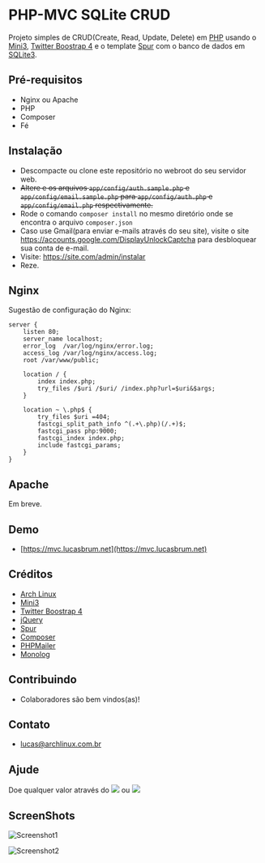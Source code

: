 # PHP-MVC SQLite CRUD

Projeto simples de CRUD(Create, Read, Update, Delete) em [PHP](https://php.net) usando o [Mini3](https://github.com/panique/mini3), [Twitter Boostrap 4](https://getbootstrap.com) e o template [Spur](https://hackerthemes.com/bootstrap-templates/spur/) com o banco de dados em [SQLite3](https://www.sqlite.org).

## Pré-requisitos

- Nginx ou Apache
- PHP
- Composer
- Fé

## Instalação

- Descompacte ou clone este repositório no webroot do seu servidor web.
- ~~Altere e os arquivos `app/config/auth.sample.php` e `app/config/email.sample.php` para `app/config/auth.php` e `app/config/email.php` respectivamente.~~
- Rode o comando `composer install` no mesmo diretório onde se encontra o arquivo `composer.json`
- Caso use Gmail(para enviar e-mails através do seu site), visite o site https://accounts.google.com/DisplayUnlockCaptcha para desbloquear sua conta de e-mail.
- Visite: https://site.com/admin/instalar
- Reze.

## Nginx

Sugestão de configuração do Nginx:

```
server {
    listen 80;
    server_name localhost;
    error_log  /var/log/nginx/error.log;
    access_log /var/log/nginx/access.log;
    root /var/www/public;

    location / {
    	index index.php;
        try_files /$uri /$uri/ /index.php?url=$uri&$args;
    }

    location ~ \.php$ {
        try_files $uri =404;
        fastcgi_split_path_info ^(.+\.php)(/.+)$;
        fastcgi_pass php:9000;
        fastcgi_index index.php;
        include fastcgi_params;
    }
}
```

## Apache

Em breve.

## Demo

- [https://mvc.lucasbrum.net](https://mvc.lucasbrum.net)

## Créditos

- [Arch Linux](https://archlinux.org)
- [Mini3](https://github.com/panique/mini3)
- [Twitter Boostrap 4](https://getbootstrap.com)
- [jQuery](https://jquery.com)
- [Spur](https://hackerthemes.com/bootstrap-templates/spur/)
- [Composer](https://getcomposer.org)
- [PHPMailer](https://packagist.org/packages/phpmailer/phpmailer)
- [Monolog](https://packagist.org/packages/monolog/monolog)

## Contribuindo

- Colaboradores são bem vindos(as)!

## Contato

- lucas@archlinux.com.br

## Ajude

Doe qualquer valor através do <a href="https://pag.ae/bfxkQW"><img src="https://img.shields.io/badge/pagseguro-green"></a> ou <a href="https://www.paypal.com/cgi-bin/webscr?cmd=_s-xclick&hosted_button_id=DWHJL387XNW96&source=url"><img src="https://img.shields.io/badge/paypal-blue"></a>

## ScreenShots

![Screenshot1][screenshot1] 

![Screenshot2][screenshot2]

[screenshot1]: https://github.com/sistematico/php-mvc/raw/master/mvc1.png "ScreenShot #1"
[screenshot2]: https://github.com/sistematico/php-mvc/raw/master/mvc2.png "ScreenShot #2"
